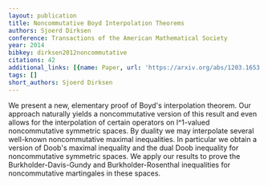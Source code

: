 ```yaml
---
layout: publication
title: Noncommutative Boyd Interpolation Theorems
authors: Sjoerd Dirksen
conference: Transactions of the American Mathematical Society
year: 2014
bibkey: dirksen2012noncommutative
citations: 42
additional_links: [{name: Paper, url: 'https://arxiv.org/abs/1203.1653'}]
tags: []
short_authors: Sjoerd Dirksen
---
```

We present a new, elementary proof of Boyd's interpolation theorem. Our
approach naturally yields a noncommutative version of this result and even
allows for the interpolation of certain operators on l^1-valued noncommutative
symmetric spaces. By duality we may interpolate several well-known
noncommutative maximal inequalities. In particular we obtain a version of
Doob's maximal inequality and the dual Doob inequality for noncommutative
symmetric spaces. We apply our results to prove the Burkholder-Davis-Gundy and
Burkholder-Rosenthal inequalities for noncommutative martingales in these
spaces.